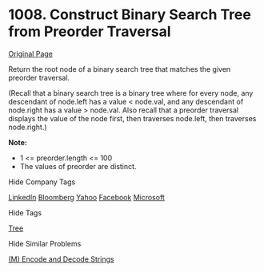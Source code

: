 # 1008. Construct Binary Search Tree from Preorder Traversal    
[Original Page](https://leetcode.com/problems/construct-binary-search-tree-from-preorder-traversal/)      

Return the root node of a binary search tree that matches the given preorder traversal.  

(Recall that a binary search tree is a binary tree where for every node, any descendant of node.left has a value < node.val, and any descendant of node.right has a value > node.val.  Also recall that a preorder traversal displays the value of the node first, then traverses node.left, then traverses node.right.)


**Note:**  
* 1 <= preorder.length <= 100
* The values of preorder are distinct.   

<div>

<div id="company_tags" class="btn btn-xs btn-warning">Hide Company Tags</div>

<span class="hidebutton" style="display: inline;">[LinkedIn](/company/linkedin/) [Bloomberg](/company/bloomberg/) [Yahoo](/company/yahoo/) [Facebook](/company/facebook/) [Microsoft](/company/microsoft/)</span></div>

<div>

<div id="tags" class="btn btn-xs btn-warning">Hide Tags</div>

<span class="hidebutton" style="display: inline;">[Tree](/tag/tree/)</span></div>

<div>

<div id="similar" class="btn btn-xs btn-warning">Hide Similar Problems</div>

<span class="hidebutton" style="display: inline;">[(M) Encode and Decode Strings](/problems/encode-and-decode-strings/)</span></div>